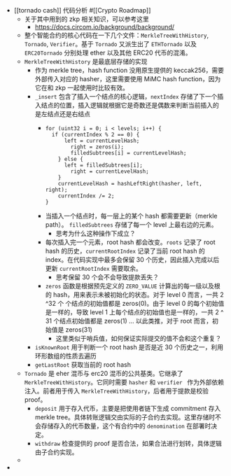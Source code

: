 - [[tornado cash]] 代码分析 #[[Crypto Roadmap]]
	- 关于其中用到的 zkp 相关知识，可以参考这里
		- https://docs.circom.io/background/background/
	- 整个智能合约的核心代码在一下几个文件：`MerkleTreeWithHistory`, `Tornado`, `Verifier`。基于 `Tornado` 又派生出了 `ETHTornado` 以及 `ERC20Tornado` 分别处理 ether 以及其他 ERC20 代币的混淆。
	- `MerkleTreeWithHistory` 是最底层存储的实现
		- 作为 merkle tree，hash function 没用原生提供的 keccak256，需要外部传入对应的 hasher，这里需要使用 MiMC hash function，因为它在和 zkp 一起使用时比较有效。
		- `_insert` 包含了插入一个结点的核心逻辑，`nextIndex` 存储了下一个插入结点的位置，插入逻辑就根据它是奇数还是偶数来判断当前插入的是左结点还是右结点
			- ```solidity
			  for (uint32 i = 0; i < levels; i++) {
			  	if (currentIndex % 2 == 0) {
			      	left = currentLevelHash;
			          right = zeros(i);
			          filledSubtrees[i] = currentLevelHash;
			      } else {
			      	left = filledSubtrees[i];
			          right = currentLevelHash;
			      }
			      currentLevelHash = hashLeftRight(hasher, left, right);
			      currentIndex /= 2;
			  }
			  ```
			- 当插入一个结点时，每一层上的某个 hash 都需要更新（merkle path）。 `filledSubtrees` 存储了每一个 level 上最右边的元素。
				- 思考为什么这种操作下成立？
			- 每次插入完一个元素，root hash 都会改变。`roots` 记录了 root hash 的历史，`currentRootIndex` 记录了当前 root hash 的 index。在代码实现中最多会保留 30 个历史，因此插入完成以后更新 `currentRootIndex` 需要取余。
				- 思考保留 30 个会不会导致提款丢失？
			- `zeros` 函数是根据预先定义的 `ZERO_VALUE` 计算出的每一级以及根的 hash，用来表示未被初始化的状态。对于 level 0 而言，一共 2 ^32 个 个结点的初始值都是 zeros(0)。由于 level 0 的每个初始值是一样的，导致 level 1 上每个结点的初始值也是一样的，一共 2 ^ 31 个结点初始值都是 zeros(1) ... 以此类推，对于 root 而言，初始值是 zeros(31)
				- 这里类似于哨兵值，如何保证实际提交的值不会和这个重复？
		- `isKnownRoot` 用于判断一个 root hash 是否是近 30 个历史之一，利用环形数组的性质去遍历
		- `getLastRoot` 获取当前的 root hash
	- `Tornado` 是 eher 混币与 erc20 混币的公共基类。它继承了 `MerkleTreeWithHistory`。它同时需要 `hasher` 和 `verifier ` 作为外部依赖注入。前者用于传入 `MerkleTreeWithHistory`，后者用于提款是校验 proof。
		- `deposit` 用于存入代币，主要是把使用者链下生成 commitment 存入 merkle tree。具体转账逻辑交由实际的子合约去实现。这里存储时不会存储存入的代币数量，这个有合约中的 `denomination` 在部署时决定。
		- `withdraw` 检查提供的 proof 是否合法，如果合法进行划转，具体逻辑由子合约实现。
	-
-
